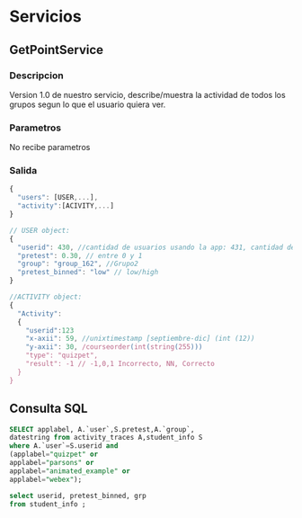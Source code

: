 <h1>Servicios  </h1>

<h2> GetPointService </h2>

<h3>Descripcion </h2>

Version 1.0 de nuestro servicio, describe/muestra la actividad de todos los grupos segun lo que el usuario quiera ver.

<h3>Parametros</h2>

No recibe parametros

<h3>Salida</h2>

```javascript
{
  "users": [USER,...],
  "activity":[ACIVITY,...]
}

// USER object:
{
  "userid": 430, //cantidad de usuarios usando la app: 431, cantidad de alumnos: 684
  "pretest": 0.30, // entre 0 y 1
  "group": "group_162", //Grupo2 
  "pretest_binned": "low" // low/high
}

//ACTIVITY object:
{
  "Activity":
  {
    "userid":123
    "x-axii": 59, //unixtimestamp [septiembre-dic] (int (12))
    "y-axii": 30, /courseorder(int(string(255)))
    "type": "quizpet",
    "result": -1 // -1,0,1 Incorrecto, NN, Correcto
  }
}
```
## Consulta SQL
```SQL
SELECT applabel, A.`user`,S.pretest,A.`group`,
datestring from activity_traces A,student_info S
where A.`user`=S.userid and 
(applabel="quizpet" or 
applabel="parsons" or 
applabel="animated_example" or 
applabel="webex");

select userid, pretest_binned, grp 
from student_info ;
	
```
## 
